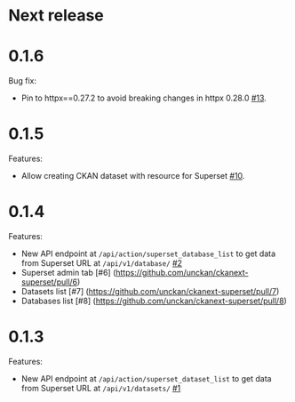 # Next release

# 0.1.6

Bug fix:
 - Pin to httpx==0.27.2 to avoid breaking changes in httpx 0.28.0 [#13](https://github.com/unckan/ckanext-superset/pull/13).

# 0.1.5

Features:
 - Allow creating CKAN dataset with resource for Superset [#10](https://github.com/unckan/ckanext-superset/pull/10).

# 0.1.4

Features:

 - New API endpoint at `/api/action/superset_database_list` to get data from Superset URL at `/api/v1/database/`
  [#2](https://github.com/unckan/ckanext-superset/pull/2)
 - Superset admin tab [#6] (https://github.com/unckan/ckanext-superset/pull/6)
 - Datasets list [#7] (https://github.com/unckan/ckanext-superset/pull/7)
 - Databases list [#8] (https://github.com/unckan/ckanext-superset/pull/8)

# 0.1.3

Features:

 - New API endpoint at `/api/action/superset_dataset_list` to get data from Superset URL at `/api/v1/datasets/`
   [#1](https://github.com/unckan/ckanext-superset/pull/1)
